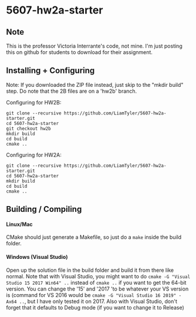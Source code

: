 # 5607-hw2a-starter

## Note
This is the professor Victoria Interrante's code, not mine. I'm just posting this on github for students to download for their assignment.

## Installing + Configuring

Note: If you downloaded the ZIP file instead, just skip to the "mkdir build" step. Do note that the 2B files are on a 'hw2b' branch.


Configuring for HW2B:
```
git clone --recursive https://github.com/LiamTyler/5607-hw2a-starter.git
cd 5607-hw2a-starter
git checkout hw2b
mkdir build
cd build
cmake ..
```

Configuring for HW2A:
```
git clone --recursive https://github.com/LiamTyler/5607-hw2a-starter.git
cd 5607-hw2a-starter
mkdir build
cd build
cmake ..
```

## Building / Compiling

#### Linux/Mac
CMake should just generate a Makefile, so just do a `make` inside the build folder. 

#### Windows (Visual Studio)
Open up the solution file in the build folder and build it from there like normal. Note that with Visual Studio, you might want to do `cmake -G "Visual Studio 15 2017 Win64" ..` instead of `cmake ..` if you want to get the 64-bit version. You can change the '15' and '2017 'to be whatever your VS version is (command for VS 2016 would be `cmake -G "Visual Studio 16 2019" -Ax64 ..`, but I have only tested it on 2017. Also with Visual Studio, don't forget that it defaults to Debug mode (if you want to change it to Release)
